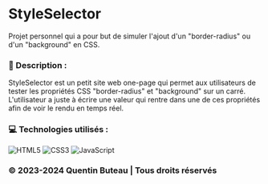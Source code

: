 # StyleSelector

Projet personnel qui a pour but de simuler l'ajout d'un "border-radius" ou d'un "background" en CSS.

### 📜 Description :
StyleSelector est un petit site web one-page qui permet aux utilisateurs de tester les propriétés CSS "border-radius" et "background" sur un carré. L'utilisateur a juste à écrire une valeur qui rentre dans une de ces propriétés afin de voir le rendu en temps réel.

### 💻 Technologies utilisés :
![HTML5](https://img.shields.io/badge/html5-%23E34F26.svg?style=for-the-badge&logo=html5&logoColor=white)
![CSS3](https://img.shields.io/badge/css3-%231572B6.svg?style=for-the-badge&logo=css3&logoColor=white)
![JavaScript](https://img.shields.io/badge/javascript-%23323330.svg?style=for-the-badge&logo=javascript&logoColor=%23F7DF1E)

### © 2023-2024 Quentin Buteau | Tous droits réservés
